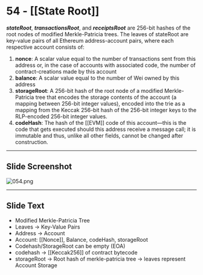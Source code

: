 # 54 - [[State Root]]

**_stateRoot_**, **_transactionsRoot_**, and **_receiptsRoot_** are 256-bit hashes of the root nodes of modified Merkle-Patricia trees. The leaves of stateRoot are key-value pairs of all Ethereum address-account pairs, where each respective account consists of:

1.  **nonce**: A scalar value equal to the number of transactions sent from this address or, in the case of accounts with associated code, the number of contract-creations made by this account
2.  **balance**: A scalar value equal to the number of Wei owned by this address
3.  **storageRoot**: A 256-bit hash of the root node of a modified Merkle-Patricia tree that encodes the storage contents of the account (a mapping between 256-bit integer values), encoded into the trie as a mapping from the Keccak 256-bit hash of the 256-bit integer keys to the RLP-encoded 256-bit integer values.
4.  **codeHash**: The hash of the [[EVM]] code of this account—this is the code that gets executed should this address receive a message call; it is immutable and thus, unlike all other fields, cannot be changed after construction.

___
## Slide Screenshot
![054.png](../images/ethereum101/054.png)
___
## Slide Text
- Modified Merkle-Patricia Tree
- Leaves -> Key-Value Pairs
- Address -> Account
- Account: [[Nonce]], Balance, codeHash, storageRoot
- Codehash/StorageRoot can be empty (EOA)
- codehash -> [[Keccak256]] of contract bytecode
- storageRoot -> Root hash of merkle-patricia tree -> leaves represent Account Storage 

